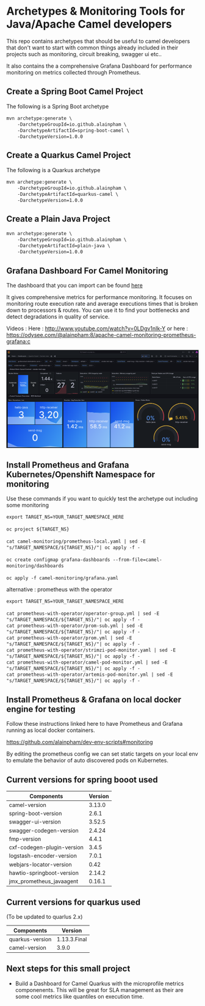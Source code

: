 # Archetypes & Monitoring Tools for Java/Apache Camel developers

This repo contains archetypes that should be useful to camel developers that don't want to start with common things already included in their projects such as monitoring, circuit breaking, swagger ui etc..

It also contains the a comprehensive Grafana Dashboard for performance monitoring on metrics collected through Prometheus.

## Create a Spring Boot Camel Project

The following is a Spring Boot archetype

```
mvn archetype:generate \
    -DarchetypeGroupId=io.github.alainpham \
    -DarchetypeArtifactId=spring-boot-camel \
    -DarchetypeVersion=1.0.0
```

## Create a Quarkus Camel Project

The following is a Quarkus archetype

```
mvn archetype:generate \
    -DarchetypeGroupId=io.github.alainpham \
    -DarchetypeArtifactId=quarkus-camel \
    -DarchetypeVersion=1.0.0
```

## Create a Plain Java Project

```
mvn archetype:generate \
    -DarchetypeGroupId=io.github.alainpham \
    -DarchetypeArtifactId=plain-java \
    -DarchetypeVersion=1.0.0
```

## Grafana Dashboard For Camel Monitoring

The dashboard that you can import can be found [here](camel-monitoring/dashboards-for-import/Camel%20Dashboard%20-%20Context%20View.json)


It gives comprehensive metrics for performance monitoring. It focuses on monitoring route execution rate and average executions times that is broken down to processors & routes. You can use it to find your bottlenecks and detect degradations in quality of service.

Videos : 
Here : http://www.youtube.com/watch?v=0LDgv1nIk-Y
or here : https://odysee.com/@alainpham:8/apache-camel-monitoring-prometheus-grafana:c 

[![Grafana](assets/grafana-dash-sample.png)](http://www.youtube.com/watch?v=0LDgv1nIk-Y)

## Install Prometheus and Grafana Kubernetes/Openshift Namespace for monitoring

Use these commands if you want to quickly test the archetype out including some monitoring

```
export TARGET_NS=YOUR_TARGET_NAMESPACE_HERE

oc project ${TARGET_NS}

cat camel-monitoring/prometheus-local.yaml | sed -E "s/TARGET_NAMESPACE/${TARGET_NS}/"| oc apply -f -

oc create configmap grafana-dashboards --from-file=camel-monitoring/dashboards

oc apply -f camel-monitoring/grafana.yaml
```

alternative : prometheus with the operator

```
export TARGET_NS=YOUR_TARGET_NAMESPACE_HERE

cat prometheus-with-operator/operator-group.yml | sed -E "s/TARGET_NAMESPACE/${TARGET_NS}/"| oc apply -f -
cat prometheus-with-operator/prom-sub.yml | sed -E "s/TARGET_NAMESPACE/${TARGET_NS}/"| oc apply -f -
cat prometheus-with-operator/prom.yml | sed -E "s/TARGET_NAMESPACE/${TARGET_NS}/"| oc apply -f -
cat prometheus-with-operator/strimzi-pod-monitor.yaml | sed -E "s/TARGET_NAMESPACE/${TARGET_NS}/"| oc apply -f -
cat prometheus-with-operator/camel-pod-monitor.yml | sed -E "s/TARGET_NAMESPACE/${TARGET_NS}/"| oc apply -f -
cat prometheus-with-operator/artemis-pod-monitor.yml | sed -E "s/TARGET_NAMESPACE/${TARGET_NS}/"| oc apply -f -

```

## Install Prometheus & Grafana on local docker engine for testing

Follow these instructions linked here to have Prometheus and Grafana running as local docker containers. 

https://github.com/alainpham/dev-env-scripts#monitoring

By editing the prometheus config we can set static targets on your local env to emulate the behavior of auto discovered pods on Kubernetes.

## Current versions for spring booot used

| Components                 | Version       |
|----------------------------|---------------|
| camel-version              | 3.13.0        |
| spring-boot-version        | 2.6.1         |
| swagger-ui-version         | 3.52.5        |
| swagger-codegen-version    | 2.4.24        |
| fmp-version                | 4.4.1         |
| cxf-codegen-plugin-version | 3.4.5         |
| logstash-encoder-version   | 7.0.1         |
| webjars-locator-version    | 0.42          |
| hawtio-springboot-version  | 2.14.2        |
| jmx_prometheus_javaagent   | 0.16.1        |

## Current versions for quarkus used

(To be updated to quarlus 2.x)

| Components                 | Version       |
|----------------------------|---------------|
| quarkus-version            | 1.13.3.Final  |
| camel-version              | 3.9.0         |

## Next steps for this small project

* Build a Dashboard for Camel Quarkus with the microprofile metrics componenents. This will be great for SLA management as their are some cool metrics like quantiles on execution time.
